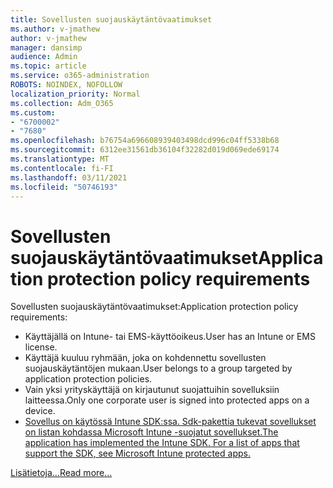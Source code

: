 ```yaml
---
title: Sovellusten suojauskäytäntövaatimukset
ms.author: v-jmathew
author: v-jmathew
manager: dansimp
audience: Admin
ms.topic: article
ms.service: o365-administration
ROBOTS: NOINDEX, NOFOLLOW
localization_priority: Normal
ms.collection: Adm_O365
ms.custom:
- "6700002"
- "7680"
ms.openlocfilehash: b76754a696608939403498dcd996c04ff5338b68
ms.sourcegitcommit: 6312ee31561db36104f32282d019d069ede69174
ms.translationtype: MT
ms.contentlocale: fi-FI
ms.lasthandoff: 03/11/2021
ms.locfileid: "50746193"
---
```

# <a name="application-protection-policy-requirements"></a><span data-ttu-id="c1952-102">Sovellusten suojauskäytäntövaatimukset</span><span class="sxs-lookup"><span data-stu-id="c1952-102">Application protection policy requirements</span></span>

<span data-ttu-id="c1952-103">Sovellusten suojauskäytäntövaatimukset:</span><span class="sxs-lookup"><span data-stu-id="c1952-103">Application protection policy requirements:</span></span>

- <span data-ttu-id="c1952-104">Käyttäjällä on Intune- tai EMS-käyttöoikeus.</span><span class="sxs-lookup"><span data-stu-id="c1952-104">User has an Intune or EMS license.</span></span>
- <span data-ttu-id="c1952-105">Käyttäjä kuuluu ryhmään, joka on kohdennettu sovellusten suojauskäytäntöjen mukaan.</span><span class="sxs-lookup"><span data-stu-id="c1952-105">User belongs to a group targeted by application protection policies.</span></span>
- <span data-ttu-id="c1952-106">Vain yksi yrityskäyttäjä on kirjautunut suojattuihin sovelluksiin laitteessa.</span><span class="sxs-lookup"><span data-stu-id="c1952-106">Only one corporate user is signed into protected apps on a device.</span></span>
- [<span data-ttu-id="c1952-107">Sovellus on käytössä Intune SDK:ssa. Sdk-pakettia tukevat sovellukset on listan kohdassa Microsoft Intune -suojatut sovellukset.</span><span class="sxs-lookup"><span data-stu-id="c1952-107">The application has implemented the Intune SDK. For a list of apps that support the SDK, see Microsoft Intune protected apps.</span></span>](https://docs.microsoft.com/mem/intune/apps/apps-supported-intune-apps)

[<span data-ttu-id="c1952-108">Lisätietoja...</span><span class="sxs-lookup"><span data-stu-id="c1952-108">Read more...</span></span>](https://docs.microsoft.com/mem/intune/apps/app-protection-policy)

